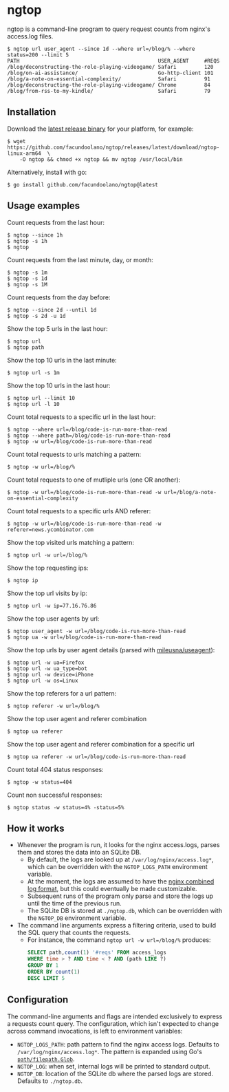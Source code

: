 # ngtop

ngtop is a command-line program to query request counts from nginx's access.log files.

```
$ ngtop url user_agent --since 1d --where url=/blog/% --where status=200 --limit 5
PATH                                             USER_AGENT     #REQS
/blog/deconstructing-the-role-playing-videogame/ Safari         120
/blog/on-ai-assistance/                          Go-http-client 101
/blog/a-note-on-essential-complexity/            Safari         91
/blog/deconstructing-the-role-playing-videogame/ Chrome         84
/blog/from-rss-to-my-kindle/                     Safari         79
```

## Installation

Download the [latest release binary](https://github.com/facundoolano/ngtop/releases/latest) for your platform, for example:

    $ wget https://github.com/facundoolano/ngtop/releases/latest/download/ngtop-linux-arm64  \
        -O ngtop && chmod +x ngtop && mv ngtop /usr/local/bin

Alternatively, install with go:

    $ go install github.com/facundoolano/ngtop@latest

## Usage examples

Count requests from the last hour:

    $ ngtop --since 1h
    $ ngtop -s 1h
    $ ngtop

Count requests from the last minute, day, or month:

    $ ngtop -s 1m
    $ ngtop -s 1d
    $ ngtop -s 1M

Count requests from the day before:

    $ ngtop --since 2d --until 1d
    $ ngtop -s 2d -u 1d

Show the top 5 urls in the last hour:

    $ ngtop url
    $ ngtop path

Show the top 10 urls in the last minute:

    $ ngtop url -s 1m

Show the top 10 urls in the last hour:

    $ ngtop url --limit 10
    $ ngtop url -l 10

Count total requests to a specific url in the last hour:

	$ ngtop --where url=/blog/code-is-run-more-than-read
	$ ngtop --where path=/blog/code-is-run-more-than-read
	$ ngtop -w url=/blog/code-is-run-more-than-read

Count total requests to urls matching a pattern:

	$ ngtop -w url=/blog/%

Count total requests to one of mutliple urls (one OR another):

	$ ngtop -w url=/blog/code-is-run-more-than-read -w url=/blog/a-note-on-essential-complexity

Count total requests to a specific urls AND referer:

	$ ngtop -w url=/blog/code-is-run-more-than-read -w referer=news.ycombinator.com

Show the top visited urls matching a pattern:

	$ ngtop url -w url=/blog/%

Show the top requesting ips:

    $ ngtop ip

Show the top url visits by ip:

    $ ngtop url -w ip=77.16.76.86

Show the top user agents by url:

    $ ngtop user_agent -w url=/blog/code-is-run-more-than-read
    $ ngtop ua -w url=/blog/code-is-run-more-than-read

Show the top urls by user agent details (parsed with [mileusna/useagent](https://pkg.go.dev/github.com/mileusna/useragent)):

    $ ngtop url -w ua=Firefox
    $ ngtop url -w ua_type=bot
    $ ngtop url -w device=iPhone
    $ ngtop url -w os=Linux

Show the top referers for a url pattern:

    $ ngtop referer -w url=/blog/%

Show the top user agent and referer combination

    $ ngtop ua referer

Show the top user agent and referer combination for a specific url

    $ ngtop ua referer -w url=/blog/code-is-run-more-than-read

Count total 404 status responses:

    $ ngtop -w status=404

Count non successful responses:

    $ ngtop status -w status=4% -status=5%

## How it works

- Whenever the program is run, it looks for the nginx access.logs, parses them and stores the data into an SQLite DB.
  - By default, the logs are looked up at `/var/log/nginx/access.log*`, which can be overridden with the `NGTOP_LOGS_PATH` environment variable.
  - At the moment, the logs are assumed to have the [nginx combined log format](https://nginx.org/en/docs/http/ngx_http_log_module.html#log_format), but this could eventually be made customizable.
  - Subsequent runs of the program only parse and store the logs up until the time of the previous run.
  - The SQLite DB is stored at `./ngtop.db`, which can be overridden with the `NGTOP_DB` environment variable.
- The command line arguments express a filtering criteria, used to build the SQL query that counts the requests.
  - For instance, the command `ngtop url -w url=/blog/%` produces:
    ```sql
    SELECT path,count(1) '#reqs' FROM access_logs
    WHERE time > ? AND time < ? AND (path LIKE ?)
    GROUP BY 1
    ORDER BY count(1)
    DESC LIMIT 5
    ```

## Configuration

The command-line arguments and flags are intended exclusively to express a requests count query. The configuration, which isn't expected to change across command invocations, is left to environment variables:

- `NGTOP_LOGS_PATH`: path pattern to find the nginx access logs. Defaults to `/var/log/nginx/access.log*`. The pattern is expanded using Go's [`path/filepath.Glob`](https://pkg.go.dev/path/filepath#Glob).
- `NGTOP_LOG`: when set, internal logs will be printed to standard output.
- `NGTOP_DB`: location of the SQLite db where the parsed logs are stored. Defaults to `./ngtop.db`.
